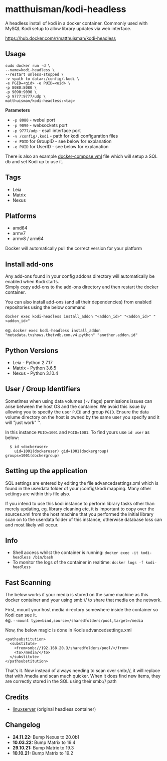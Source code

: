 # matthuisman/kodi-headless
A headless install of kodi in a docker container.
Commonly used with MySQL Kodi setup to allow library updates via web interface.

https://hub.docker.com/r/matthuisman/kodi-headless

## Usage

```
sudo docker run -d \
--name=kodi-headless \
--restart unless-stopped \
-v <path to data>:/config/.kodi \
-e PGID=<gid> -e PUID=<uid> \
-p 8080:8080 \
-p 9090:9090 \
-p 9777:9777/udp \
matthuisman/kodi-headless:<tag>
```
**Parameters**

* `-p 8080` - webui port
* `-p 9090` - websockets port
* `-p 9777/udp` - esall interface port
* `-v /config/.kodi` - path for kodi configuration files
* `-e PGID` for GroupID - see below for explanation
* `-e PUID` for UserID - see below for explanation

There is also an example [docker-compose.yml](https://github.com/matthuisman/docker-kodi-headless/blob/master/docker-compose.yml) file which will setup a SQL db and set Kodi up to use it.

## Tags
+ Leia
+ Matrix
+ Nexus

## Platforms
+ amd64
+ armv7
+ armv8 / arm64

Docker will automatically pull the correct version for your platform 

## Install add-ons
Any add-ons found in your config addons directory will automatically be enabled when Kodi starts. \
Simply copy add-ons to the add-ons directory and then restart the docker container.

You can also install add-ons (and all their dependencies) from enabled repositories using the below command
```
docker exec kodi-headless install_addon "<addon_id>" "<addon_id>" "<addon_id>"
```
eg. `docker exec kodi-headless install_addon "metadata.tvshows.thetvdb.com.v4.python" "another.addon.id"`

## Python Versions
+ Leia - Python 2.7.17
+ Matrix - Python 3.6.5
+ Nexus - Python 3.10.4

## User / Group Identifiers

Sometimes when using data volumes (`-v` flags) permissions issues can arise between the host OS and the container. We avoid this issue by allowing you to specify the user `PUID` and group `PGID`. Ensure the data volume directory on the host is owned by the same user you specify and it will "just work" ™.

In this instance `PUID=1001` and `PGID=1001`. To find yours use `id user` as below:

```
  $ id <dockeruser>
    uid=1001(dockeruser) gid=1001(dockergroup) groups=1001(dockergroup)
```

## Setting up the application

SQL settings are entered by editing the file advancedsettings.xml which is found in the userdata folder of your /config/.kodi mapping. 
Many other settings are within this file also.

If you intend to use this kodi instance to perform library tasks other than merely updating, eg. library cleaning etc, it is important to copy over the sources.xml from the host machine that you performed the initial library scan on to the userdata folder of this instance, otherwise database loss can and most likely will occur.

## Info

* Shell access whilst the container is running: `docker exec -it kodi-headless /bin/bash`
* To monitor the logs of the container in realtime: `docker logs -f kodi-headless`

## Fast Scanning
The below works if your media is stored on the same machine as this docker container and your using smb:// to share that media on the network.

First, mount your host media directory somewhere inside the container so Kodi can see it.  
eg. ```--mount type=bind,source=/sharedfolders/pool,target=/media```

Now, the below magic is done in Kodis advancedsettings.xml
```
<pathsubstitution>
  <substitute>
    <from>smb://192.168.20.3/sharedfolders/pool/</from>
    <to>/media/</to>
  </substitute>
</pathsubstitution>
```

That's it. 
Now instead of always needing to scan over smb://, it will replace that with /media and scan much quicker.
When it does find new items, they are correctly stored in the SQL using their smb:// path

## Credits

+ [linuxserver](https://github.com/linuxserver/docker-kodi-headless/) (original headless container)

## Changelog

+ **24.11.22:** Bump Nexus to 20.0b1
+ **10.03.22:** Bump Matrix to 19.4
+ **29.10.21:** Bump Matrix to 19.3
+ **10.10.21:** Bump Matrix to 19.2
